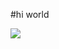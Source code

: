 #hi world

<a href=&quothttps://github.com/amirhosseiamiran2004>
<img align=&quotcenter&quot src=&quothttps://github-readme-stats.vercel.app/api?username=amirhosseiamiran2004&show_icons=true&count_private=true&include_all_commits=true&quot /></a>
